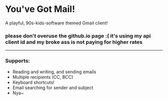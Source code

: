 # You've Got Mail!
A playful, 90s-kids-software themed Gmail client!

### please don't overuse the github.io page :( it's using my api client id and my broke ass is not paying for higher rates

---

### Supports:
- Reading and writing, and sending emails
- Multiple recipients (CC, BCC)
- Keyboard shortcuts!
- Email searching for sender and subject
- Nya~